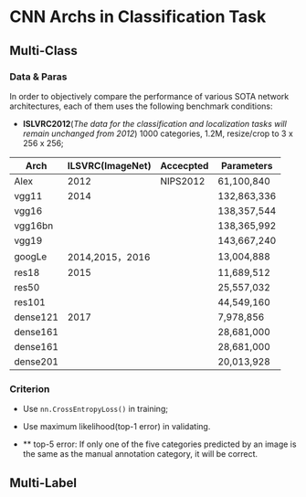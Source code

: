 # CNN Archs in Classification Task

## Multi-Class

### Data & Paras
In order to objectively compare the performance of various SOTA network architectures, each of them uses the following benchmark conditions: 
<!-- - **MNIST**; 10 categories, 60K, fixed size 1x 28 x28;  -->
- **ISLVRC2012**(*The data for the classification and localization tasks will remain unchanged from 2012*) 1000 categories, 1.2M, resize/crop to 3 x 256 x 256;

| Arch   | ILSVRC(ImageNet) |Accecpted  | Parameters |
|--------|------------------|------------| -----------|
| Alex   | 2012             | NIPS2012   |   61,100,840  |
| vgg11  | 2014             |            |  132,863,336  | 
| vgg16  |                  |            |  138,357,544  |
| vgg16bn|                  |            |  138,365,992  |
| vgg19  |                  |            |  143,667,240  |
| googLe | 2014,2015，2016  |            |   13,004,888  |
| res18  | 2015             |            |   11,689,512  |
| res50  |                  |            |   25,557,032  |
| res101 |                  |            |   44,549,160  |
| dense121 | 2017           |            |    7,978,856  |
| dense161 |                |            |   28,681,000  |
| dense161 |                |            |   28,681,000  |
| dense201 |                |            |   20,013,928  |

### Criterion

- Use `nn.CrossEntropyLoss()` in training; 
- Use maximum likelihood(top-1 error) in validating. 

- ** top-5 error: If only one of the five categories predicted by an image is the same as the manual annotation category, it will be correct. 

## Multi-Label




